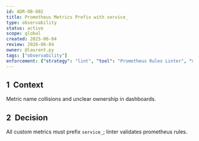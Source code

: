 ```yaml
---
id: ADR-OB-002
title: Prometheus Metrics Prefix with service_
type: observability
status: active
scope: global
created: 2025-06-04
review: 2026-06-04
owner: @laurent.py
tags: ["observability"]
enforcement: {"strategy": "lint", "tool": "Prometheus Rules Linter", "severity": "warning"}
---
```

## 1  Context
Metric name collisions and unclear ownership in dashboards.

## 2  Decision
All custom metrics must prefix `service_`; linter validates prometheus rules.
